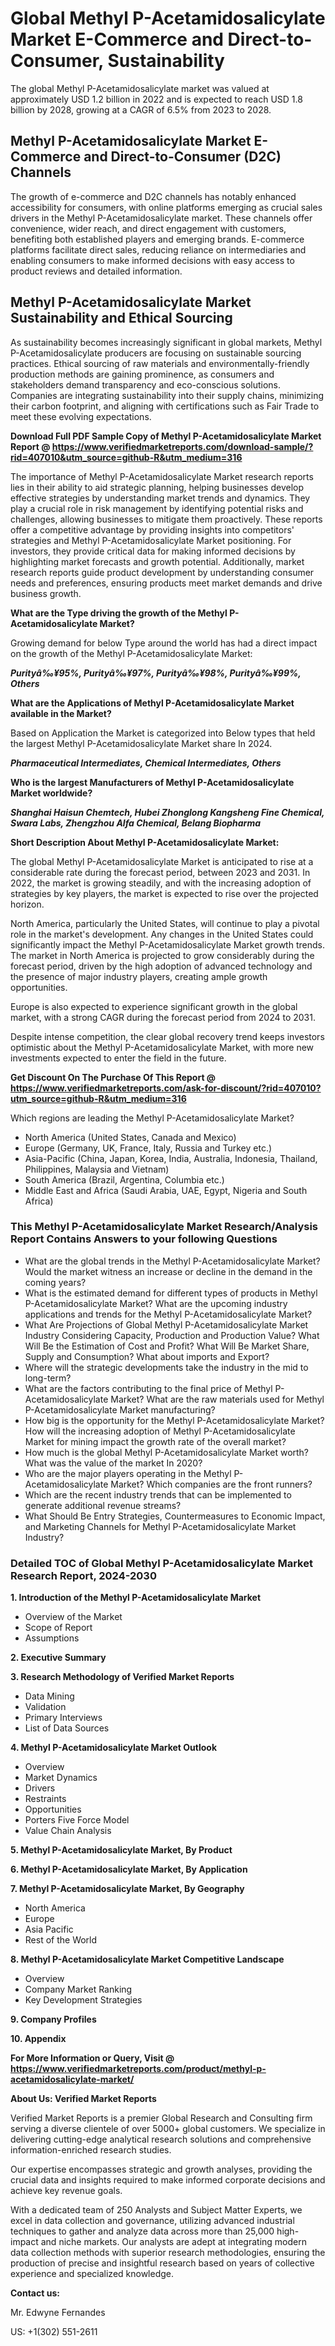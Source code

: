 <h1>Global Methyl P-Acetamidosalicylate Market E-Commerce and Direct-to-Consumer, Sustainability</h1><p class=""><p>The global Methyl P-Acetamidosalicylate market was valued at approximately USD 1.2 billion in 2022 and is expected to reach USD 1.8 billion by 2028, growing at a CAGR of 6.5% from 2023 to 2028.</p><h2>Methyl P-Acetamidosalicylate Market E-Commerce and Direct-to-Consumer (D2C) Channels</h2><p>The growth of e-commerce and D2C channels has notably enhanced accessibility for consumers, with online platforms emerging as crucial sales drivers in the Methyl P-Acetamidosalicylate market. These channels offer convenience, wider reach, and direct engagement with customers, benefiting both established players and emerging brands. E-commerce platforms facilitate direct sales, reducing reliance on intermediaries and enabling consumers to make informed decisions with easy access to product reviews and detailed information.</p><h2>Methyl P-Acetamidosalicylate Market Sustainability and Ethical Sourcing</h2><p>As sustainability becomes increasingly significant in global markets, Methyl P-Acetamidosalicylate producers are focusing on sustainable sourcing practices. Ethical sourcing of raw materials and environmentally-friendly production methods are gaining prominence, as consumers and stakeholders demand transparency and eco-conscious solutions. Companies are integrating sustainability into their supply chains, minimizing their carbon footprint, and aligning with certifications such as Fair Trade to meet these evolving expectations.</p></p><p class=""><strong>Download Full PDF Sample Copy of Methyl P-Acetamidosalicylate Market Report @ <a href="https://www.verifiedmarketreports.com/download-sample/?rid=407010&utm_source=github-R&utm_medium=316" target="_blank">https://www.verifiedmarketreports.com/download-sample/?rid=407010&utm_source=github-R&utm_medium=316</a></strong></p><p>The importance of&nbsp;Methyl P-Acetamidosalicylate Market research reports lies in their ability to aid strategic planning, helping businesses develop effective strategies by understanding market trends and dynamics. They play a crucial role in risk management by identifying potential risks and challenges, allowing businesses to mitigate them proactively. These reports offer a competitive advantage by providing insights into competitors' strategies and Methyl P-Acetamidosalicylate Market positioning. For investors, they provide critical data for making informed decisions by highlighting market forecasts and growth potential. Additionally, market research reports guide product development by understanding consumer needs and preferences, ensuring products meet market demands and drive business growth.</p><p><strong>What are the&nbsp;Type driving the growth of the Methyl P-Acetamidosalicylate Market?</strong></p><p id="" class="">Growing demand for below Type around the world has had a direct impact on the growth of the Methyl P-Acetamidosalicylate Market:</p><p class=""><em><strong>Purityâ‰¥95%, Purityâ‰¥97%, Purityâ‰¥98%, Purityâ‰¥99%, Others</strong></em></p><p class=""><strong>What are the&nbsp;Applications&nbsp;of Methyl P-Acetamidosalicylate Market available in the Market?</strong></p><p id="" class="">Based on Application the Market is categorized into Below types that held the largest Methyl P-Acetamidosalicylate Market share In 2024.</p><p class=""><em><strong>Pharmaceutical Intermediates, Chemical Intermediates, Others</strong></em></p><p class=""><strong>Who is the largest Manufacturers of Methyl P-Acetamidosalicylate Market worldwide?</strong></p><p><em><strong>Shanghai Haisun Chemtech, Hubei Zhonglong Kangsheng Fine Chemical, Swara Labs, Zhengzhou Alfa Chemical, Belang Biopharma</strong></em></p><p id="" class=""><strong>Short Description About Methyl P-Acetamidosalicylate Market:</strong></p><p>The global Methyl P-Acetamidosalicylate Market is anticipated to rise at a considerable rate during the forecast period, between 2023 and 2031. In 2022, the market is growing steadily, and with the increasing adoption of strategies by key players, the market is expected to rise over the projected horizon.</p><p>North America, particularly the United States, will continue to play a pivotal role in the market's development. Any changes in the United States could significantly impact the Methyl P-Acetamidosalicylate Market growth trends. The market in North America is projected to grow considerably during the forecast period, driven by the high adoption of advanced technology and the presence of major industry players, creating ample growth opportunities.</p><p>Europe is also expected to experience significant growth in the global market, with a strong CAGR during the forecast period from 2024 to 2031.</p><p>Despite intense competition, the clear global recovery trend keeps investors optimistic about the Methyl P-Acetamidosalicylate Market, with more new investments expected to enter the field in the future.</p><p id="" class=""><strong>Get Discount On The Purchase Of This Report @ <a href="https://www.verifiedmarketreports.com/ask-for-discount/?rid=407010?utm_source=github-R&utm_medium=316" target="_blank">https://www.verifiedmarketreports.com/ask-for-discount/?rid=407010?utm_source=github-R&utm_medium=316</a></strong></p><p class="">Which regions are leading the Methyl P-Acetamidosalicylate Market?</p><ul><li>North America (United States, Canada and Mexico)</li><li>Europe (Germany, UK, France, Italy, Russia and Turkey etc.)</li><li>Asia-Pacific (China, Japan, Korea, India, Australia, Indonesia, Thailand, Philippines, Malaysia and Vietnam)</li><li>South America (Brazil, Argentina, Columbia etc.)</li><li>Middle East and Africa (Saudi Arabia, UAE, Egypt, Nigeria and South Africa)</li></ul><h3 id="" class="">This Methyl P-Acetamidosalicylate Market Research/Analysis Report Contains Answers to your following Questions</h3><ul><li>What are the global trends in the Methyl P-Acetamidosalicylate Market? Would the market witness an increase or decline in the demand in the coming years?</li><li>What is the estimated demand for different types of products in Methyl P-Acetamidosalicylate Market? What are the upcoming industry applications and trends for the Methyl P-Acetamidosalicylate Market?</li><li>What Are Projections of Global Methyl P-Acetamidosalicylate Market Industry Considering Capacity, Production and Production Value? What Will Be the Estimation of Cost and Profit? What Will Be Market Share, Supply and Consumption? What about imports and Export?</li><li>Where will the strategic developments take the industry in the mid to long-term?</li><li>What are the factors contributing to the final price of Methyl P-Acetamidosalicylate Market? What are the raw materials used for Methyl P-Acetamidosalicylate Market manufacturing?</li><li>How big is the opportunity for the Methyl P-Acetamidosalicylate Market? How will the increasing adoption of Methyl P-Acetamidosalicylate Market for mining impact the growth rate of the overall market?</li><li>How much is the global Methyl P-Acetamidosalicylate Market worth? What was the value of the market In 2020?</li><li>Who are the major players operating in the Methyl P-Acetamidosalicylate Market? Which companies are the front runners?</li><li>Which are the recent industry trends that can be implemented to generate additional revenue streams?</li><li>What Should Be Entry Strategies, Countermeasures to Economic Impact, and Marketing Channels for Methyl P-Acetamidosalicylate Market Industry?</li></ul><h3 id="" class="">Detailed TOC of Global Methyl P-Acetamidosalicylate Market Research Report, 2024-2030</h3><p id="" class=""><strong>1. Introduction of the Methyl P-Acetamidosalicylate Market</strong></p><ul><li>Overview of the Market</li><li>Scope of Report</li><li>Assumptions</li></ul><p id="" class=""><strong>2. Executive Summary</strong></p><p id="" class=""><strong>3. Research Methodology of Verified Market Reports</strong></p><ul><li>Data Mining</li><li>Validation</li><li>Primary Interviews</li><li>List of Data Sources</li></ul><p id="" class=""><strong>4. Methyl P-Acetamidosalicylate Market Outlook</strong></p><ul><li>Overview</li><li>Market Dynamics</li><li>Drivers</li><li>Restraints</li><li>Opportunities</li><li>Porters Five Force Model</li><li>Value Chain Analysis</li></ul><p id="" class=""><strong>5. Methyl P-Acetamidosalicylate Market, By Product</strong></p><p id="" class=""><strong>6. Methyl P-Acetamidosalicylate Market, By Application</strong></p><p id="" class=""><strong>7. Methyl P-Acetamidosalicylate Market, By Geography</strong></p><ul><li>North America</li><li>Europe</li><li>Asia Pacific</li><li>Rest of the World</li></ul><p id="" class=""><strong>8. Methyl P-Acetamidosalicylate Market Competitive Landscape</strong></p><ul><li>Overview</li><li>Company Market Ranking</li><li>Key Development Strategies</li></ul><p id="" class=""><strong>9. Company Profiles</strong></p><p id="" class=""><strong>10. Appendix</strong></p><p id="" class=""><strong>For More Information or Query, Visit @ <a href="https://www.verifiedmarketreports.com/product/methyl-p-acetamidosalicylate-market/" target="_blank">https://www.verifiedmarketreports.com/product/methyl-p-acetamidosalicylate-market/</a></strong></p><p id="" class=""><strong>About Us: Verified Market Reports</strong></p><p id="" class="">Verified Market Reports is a premier Global Research and Consulting firm serving a diverse clientele of over 5000+ global customers. We specialize in delivering cutting-edge analytical research solutions and comprehensive information-enriched research studies.</p><p id="" class="">Our expertise encompasses strategic and growth analyses, providing the crucial data and insights required to make informed corporate decisions and achieve key revenue goals.</p><p id="" class="">With a dedicated team of 250 Analysts and Subject Matter Experts, we excel in data collection and governance, utilizing advanced industrial techniques to gather and analyze data across more than 25,000 high-impact and niche markets. Our analysts are adept at integrating modern data collection methods with superior research methodologies, ensuring the production of precise and insightful research based on years of collective experience and specialized knowledge.</p><p id="" class=""><strong>Contact us:</strong></p><p id="" class="">Mr. Edwyne Fernandes</p><p id="" class="">US: +1(302) 551-2611</p>